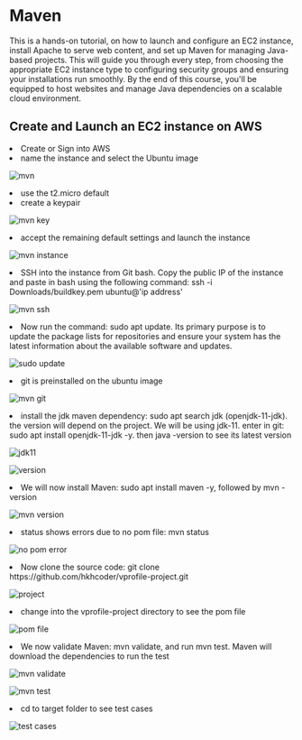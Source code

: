 # Maven

This is a hands-on tutorial, on how to launch and configure an EC2 instance, install Apache to serve web content, and set up Maven for managing Java-based projects. This will guide you through every step, from choosing the appropriate EC2 instance type to configuring security groups and ensuring your installations run smoothly. By the end of this course, you'll be equipped to host websites and manage Java dependencies on a scalable cloud environment. 

<h2>Create and Launch an EC2 instance on AWS</h2>
<li>Create or Sign into AWS</li>
<li>name the instance and select the Ubuntu image</li>

![mvn](https://github.com/user-attachments/assets/5b02b28b-53b8-4598-b1f1-4171ca5d8ffb)

<li>use the t2.micro default</li>
<li>create a keypair</li>

![mvn key](https://github.com/user-attachments/assets/0dba0a1a-1ad7-4b91-9d6b-86df94a8234e)

<li>accept the remaining default settings and launch the instance</li>

![mvn instance](https://github.com/user-attachments/assets/34ed988d-7e50-4ea1-a575-b628e3334e1a)

<li>SSH into the instance from Git bash. Copy the public IP of the instance and paste in bash using the following command: ssh -i Downloads/buildkey.pem ubuntu@'ip address'</li>

![mvn ssh](https://github.com/user-attachments/assets/88b02492-9d6c-4cd7-b650-6dc361295b6a)

<li>Now run the command: sudo apt update. Its primary purpose is to update the package lists for repositories and ensure your system has the latest information about the available software and updates.</li>

![sudo update](https://github.com/user-attachments/assets/8f259014-3f8a-4ae9-9a43-dde78c5bac96)

<li>git is preinstalled on the ubuntu image</li>

![mvn git](https://github.com/user-attachments/assets/ad5fce1c-5ec3-4fcc-a78e-179ace8e8279)

<li>install the jdk maven dependency: sudo apt search jdk (openjdk-11-jdk). the version will depend on the project. We will be using jdk-11. enter in git: sudo apt install openjdk-11-jdk -y. then java -version to see its latest version</li>

![jdk11](https://github.com/user-attachments/assets/1da8119b-52fd-44f4-bd3c-698e0c1c686d)

![version](https://github.com/user-attachments/assets/5817c09b-2c05-478a-bbff-43264f09c639)

<li>We will now install Maven: sudo apt install maven -y, followed by mvn -version</li>

![mvn version](https://github.com/user-attachments/assets/771bf2ee-9ea2-4219-8b83-fe306a7f7c14)

<li>status shows errors due to no pom file: mvn status</li>

![no pom error](https://github.com/user-attachments/assets/ca7dbb3c-1b34-4e9b-952d-f8e068edbfe8)

<li>Now clone the source code: git clone https://github.com/hkhcoder/vprofile-project.git</li>

![project](https://github.com/user-attachments/assets/3b132b14-7265-40f6-8de6-251d086f58e2)

<li>change into the vprofile-project directory to see the pom file</li>

![pom file](https://github.com/user-attachments/assets/2e057b53-ade2-4e18-bfe7-bfad98a926fe)

<li>We now validate Maven: mvn validate, and run mvn test. Maven will download the dependencies to run the test</li>

![mvn validate](https://github.com/user-attachments/assets/8b5b4444-b026-4916-9a62-cf969150ba91)

![mvn test](https://github.com/user-attachments/assets/c89ff291-82d9-4069-8839-48e56ed6da38)

<li>cd to target folder to see test cases</li>

![test cases](https://github.com/user-attachments/assets/59e685e0-c4b2-44b0-b6c0-3d85cf035b18)


